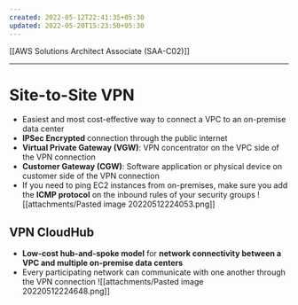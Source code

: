 ```yaml
---
created: 2022-05-12T22:41:35+05:30
updated: 2022-05-20T15:23:50+05:30
---
```

[[AWS Solutions Architect Associate (SAA-C02)]]

---
# Site-to-Site VPN
- Easiest and most cost-effective way to connect a VPC to an on-premise data center
- **IPSec Encrypted** connection through the public internet
- **Virtual Private Gateway (VGW)**: VPN concentrator on the VPC side of the VPN connection
- **Customer Gateway (CGW)**: Software application or physical device on customer side of the VPN connection
- If you need to ping EC2 instances from on-premises, make sure you add the **ICMP protocol** on the inbound rules of your security groups
![[attachments/Pasted image 20220512224053.png]]

## VPN CloudHub
- **Low-cost hub-and-spoke model** for **network connectivity between a VPC and multiple on-premise data centers**
- Every participating network can communicate with one another through the VPN connection
![[attachments/Pasted image 20220512224648.png]]